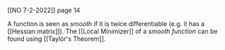 [[NO 7-2-2022]] page 14

A function is seen as _smooth_ if it is twice differentiable (e.g. it has a [[Hessian matrix]]).
The [[Local Minimizer]] of a _smooth function_ can be found using [[Taylor's Theorem]].